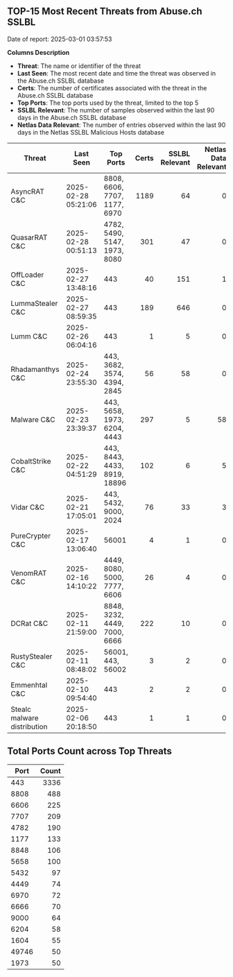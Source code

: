 ## TOP-15 Most Recent Threats from Abuse.ch SSLBL
Date of report: 2025-03-01 03:57:53

**Columns Description**
- **Threat**: The name or identifier of the threat
- **Last Seen**: The most recent date and time the threat was observed in the Abuse.ch SSLBL database
- **Certs**: The number of certificates associated with the threat in the Abuse.ch SSLBL database
- **Top Ports**: The top ports used by the threat, limited to the top 5
- **SSLBL Relevant**: The number of samples observed within the last 90 days in the Abuse.ch SSLBL database
- **Netlas Data Relevant**: The number of entries observed within the last 90 days in the Netlas SSLBL Malicious Hosts database



| Threat                     | Last Seen           | Top Ports          | Certs        | SSLBL Relevant   | Netlas Data Relevant  |
|----------------------------|---------------------|--------------------|-------------:|-----------------:|----------------------:|
| AsyncRAT C&C               | 2025-02-28 05:21:06 | 8808, 6606, 7707, 1177, 6970 | 1189 | 64 | 0 |
| QuasarRAT C&C              | 2025-02-28 00:51:13 | 4782, 5490, 5147, 1973, 8080 | 301 | 47 | 0 |
| OffLoader C&C              | 2025-02-27 13:48:16 | 443 | 40 | 151 | 1 |
| LummaStealer C&C           | 2025-02-27 08:59:35 | 443 | 189 | 646 | 0 |
| Lumm C&C                   | 2025-02-26 06:04:16 | 443 | 1 | 5 | 0 |
| Rhadamanthys C&C           | 2025-02-24 23:55:30 | 443, 3682, 3574, 4394, 2845 | 56 | 58 | 0 |
| Malware C&C                | 2025-02-23 23:39:37 | 443, 5658, 1973, 6204, 4443 | 297 | 5 | 58 |
| CobaltStrike C&C           | 2025-02-22 04:51:29 | 443, 8443, 4433, 8919, 18896 | 102 | 6 | 5 |
| Vidar C&C                  | 2025-02-21 17:05:01 | 443, 5432, 9000, 2024 | 76 | 33 | 3 |
| PureCrypter C&C            | 2025-02-17 13:06:40 | 56001 | 4 | 1 | 0 |
| VenomRAT C&C               | 2025-02-16 14:10:22 | 4449, 8080, 5000, 7777, 6606 | 26 | 4 | 0 |
| DCRat C&C                  | 2025-02-11 21:59:00 | 8848, 3232, 4449, 7000, 6666 | 222 | 10 | 0 |
| RustyStealer C&C           | 2025-02-11 08:48:02 | 56001, 443, 56002 | 3 | 2 | 0 |
| Emmenhtal C&C              | 2025-02-10 09:54:40 | 443 | 2 | 2 | 0 |
| Stealc malware distribution | 2025-02-06 20:18:50 | 443 | 1 | 1 | 0 |

## Total Ports Count across Top Threats
| Port       | Count      |
|------------|-----------:|
| 443 | 3336 |
| 8808 | 488 |
| 6606 | 225 |
| 7707 | 209 |
| 4782 | 190 |
| 1177 | 133 |
| 8848 | 106 |
| 5658 | 100 |
| 5432 | 97 |
| 4449 | 74 |
| 6970 | 72 |
| 6666 | 70 |
| 9000 | 64 |
| 6204 | 58 |
| 1604 | 55 |
| 49746 | 50 |
| 1973 | 50 |